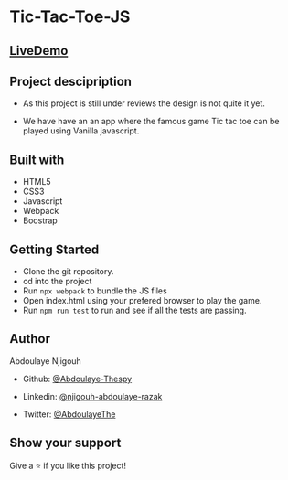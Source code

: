 # Tic-Tac-Toe-JS


## [LiveDemo](https://abdoulaye-thespy.github.io/Tic-Tac-Toe-JS/)

## Project descipription

- As this project is still under reviews the design is not quite it yet.

- We have have an an app where the famous game Tic tac toe can be played using Vanilla javascript.

## Built with

- HTML5
- CSS3
- Javascript
- Webpack 
- Boostrap

## Getting Started

- Clone the git repository.
- cd into the project
- Run `npx webpack` to bundle the JS files
- Open index.html using your prefered browser to play the game.
- Run `npm run test` to run and see if all the tests are passing.

## Author

Abdoulaye Njigouh

- Github: [@Abdoulaye-Thespy](https://github.com/Abdoulaye-Thespy)

- Linkedin: [@njigouh-abdoulaye-razak](https://www.linkedin.com/in/njigouh-abdoulaye-razak/)

- Twitter: [@AbdoulayeThe](https://twitter.com/AbdoulayeThe)


## Show your support

Give a ⭐️ if you like this project!